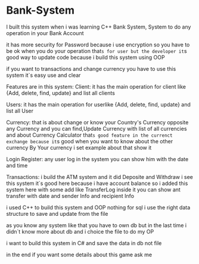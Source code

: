 # Bank-System
I built this system when i was learning C++
Bank System, System to do any operation in your Bank Account 

it has more security for Password because i use encryption so you have to be ok
when you do your operation that`s for user but the developer it`s good way to update code
because i build this system using OOP

if you want to transactions and change currency
you have to use this system it`s easy use and clear

Features are in this system:
 Client:
it has the main operation for client like {Add, delete, find, update} and list all clients

Users:
it has the main operation for userlike {Add, delete, find, update} and list all User

Currency:
that is about change or know your Country's Currency opposite any Currency 
and you can find,Update Currency with list of all currencies and about
Currency Calculator that`s good feature in the currenct exchange because it`s good
when you want to know about the other currency By Your currency i set example
about that show it

Login Register:
any user log in the system you can show him with the date and time

Transactions:
i build the ATM system and it did Deposite and Withdraw i see this system it`s good here
because i have account balance so i added this system here with some add like TransferLog
inside it you can show ant transfer with date and sender Info and recipient Info

i used C++ to build this system and OOP nothing for sql i use the right data structure 
to save and update from the file

as you know any system like that you have to own db but in the last time  i didn`t know
more about db and i choice the file to do my OP

i want to build this system in C# and save the data in db not file

in the end if you want some details about this game ask me
